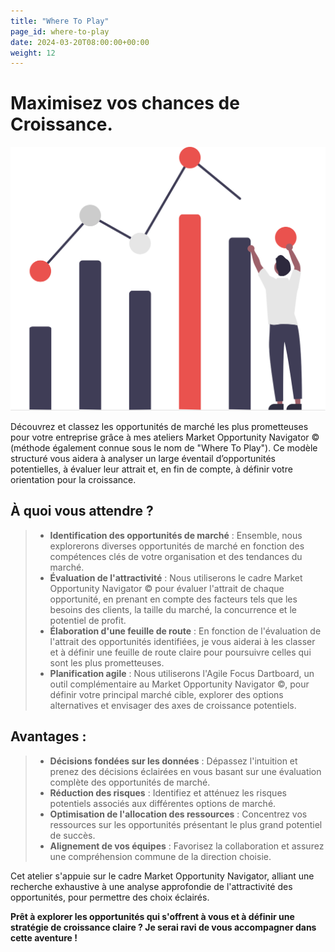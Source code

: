 ```yaml
---
title: "Where To Play"
page_id: where-to-play
date: 2024-03-20T08:00:00+00:00
weight: 12
---
```


# Maximisez vos chances de Croissance.

![Where To Play](/images/illustrations/undraw_visual_data_re_mxxo.svg)

<!--more-->

Découvrez et classez les opportunités de marché les plus prometteuses pour votre entreprise grâce à mes ateliers Market Opportunity Navigator © (méthode également connue sous le nom de "Where To Play"). Ce modèle structuré vous aidera à analyser un large éventail d’opportunités potentielles, à évaluer leur attrait et, en fin de compte, à définir votre orientation pour la croissance.

## À quoi vous attendre ?

> - **Identification des opportunités de marché** : Ensemble, nous explorerons diverses opportunités de marché en fonction des compétences clés de votre organisation et des tendances du marché.
> - **Évaluation de l'attractivité** : Nous utiliserons le cadre Market Opportunity Navigator © pour évaluer l'attrait de chaque opportunité, en prenant en compte des facteurs tels que les besoins des clients, la taille du marché, la concurrence et le potentiel de profit.
> - **Élaboration d'une feuille de route** : En fonction de l'évaluation de l'attrait des opportunités identifiées, je vous aiderai à les classer et à définir une feuille de route claire pour poursuivre celles qui sont les plus prometteuses.
> - **Planification agile** : Nous utiliserons l'Agile Focus Dartboard, un outil complémentaire au Market Opportunity Navigator ©, pour définir votre principal marché cible, explorer des options alternatives et envisager des axes de croissance potentiels.

## Avantages :

> - **Décisions fondées sur les données** : Dépassez l'intuition et prenez des décisions éclairées en vous basant sur une évaluation complète des opportunités de marché.
> - **Réduction des risques** : Identifiez et atténuez les risques potentiels associés aux différentes options de marché.
> - **Optimisation de l'allocation des ressources** : Concentrez vos ressources sur les opportunités présentant le plus grand potentiel de succès.
> - **Alignement de vos équipes** : Favorisez la collaboration et assurez une compréhension commune de la direction choisie.

Cet atelier s'appuie sur le cadre Market Opportunity Navigator, alliant une recherche exhaustive à une analyse approfondie de l'attractivité des opportunités, pour permettre des choix éclairés.

**Prêt à explorer les opportunités qui s'offrent à vous et à définir une stratégie de croissance claire ? Je serai ravi de vous accompagner dans cette aventure !**
